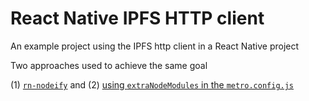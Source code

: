 # React Native IPFS HTTP client

An example project using the IPFS http client in a React Native project

Two approaches used to achieve the same goal

(1) [`rn-nodeify`](./rn-nodeify) and (2) [using `extraNodeModules` in the `metro.config.js`](./metro-config)
